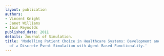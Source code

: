 ```yaml
---
layout: publication
authors:
- Vincent Knight
- Janet Williams
- Iain Reynolds
published_date: 2011
details: Journal of Simulation.
title: 'Modelling Patient Choice in Healthcare Systems: Development and Application
  of a Discrete Event Simulation with Agent-Based Functionality.'
---
```

